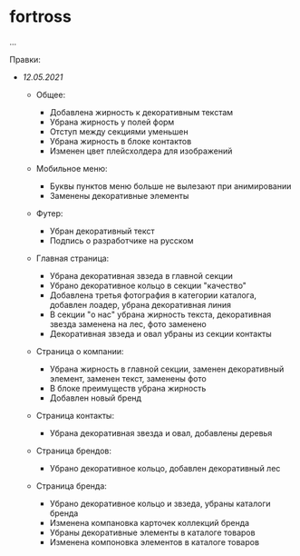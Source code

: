 # fortross

...

Правки:
* *12.05.2021*
  * Общее:
    * Добавлена жирность к декоративным текстам
    * Убрана жирность у полей форм
    * Отступ между секциями уменьшен
    * Убрана жирность в блоке контактов
    * Изменен цвет плейсхолдера для изображений

  * Мобильное меню:
    * Буквы пунктов меню больше не вылезают при анимировании
    * Заменены декоративные элементы

  * Футер:
    * Убран декоративный текст
    * Подпись о разработчике на русском

  * Главная страница:
    * Убрана декоративная звзеда в главной секции
    * Убрано декоративное кольцо в секции "качество"
    * Добавлена третья фотография в категории каталога, добавлен лоадер, убрана декоративная линия
    * В секции "о нас" убрана жирность текста, декоративная звезда заменена на лес, фото заменено
    * Декоративная звзеда и овал убраны из секции контакты

  * Страница о компании:
    * Убрана жирность в главной секции, заменен декоративный элемент, заменен текст, заменены фото
    * В блоке преимуществ убрана жирность
    * Добавлен новый бренд

  * Страница контакты:
    * Убрана декоративная звезда и овал, добавлены деревья

  * Страница брендов:
    * Убрано декоративное кольцо, добавлен декоративный лес

  * Страница бренда:
    * Убрано декоративное кольцо и звзеда, убраны каталоги бренда
    * Изменена компановка карточек коллекций бренда
    * Убраны декоративные элементы в каталоге товаров
    * Изменена компоновка элементов в каталоге товаров

